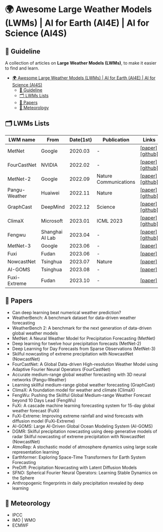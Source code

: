 # 🌍 Awesome Large Weather Models (LWMs) | AI for Earth (AI4E) | AI for Science (AI4S)
## 🧭 Guideline
A collection of articles on **Large Weather Models (LWMs)**, to make it easier to find and learn.
- [🌍 Awesome Large Weather Models (LWMs) | AI for Earth (AI4E) | AI for Science (AI4S)](#-awesome-large-weather-models-lwms--ai-for-earth-ai4e--ai-for-science-ai4s)
  - [🧭 Guideline](#-guideline)
  - [🗂️ LWMs Lists](#️-lwms-lists)
  - [📖 Papers](#-papers)
  - [🧊 Meteorology](#-meteorology)

## 🗂️ LWMs Lists
| LWM name     | From            | Date(1st) | Publication | Links                                     |
| ------------- | --------------- | ---------------- | -------------- | ------------------------------------------------------------ |
| MetNet   | Google        | 2020.03        | -              | [[paper]](https://arxiv.org/abs/2003.12140) [[github]](https://github.com/openclimatefix/metnet) |
| FourCastNet   | NVIDIA        | 2022.02          | -              | [[paper]](https://arxiv.org/abs/2202.11214) [[github]](https://github.com/NVlabs/FourCastNet) |
| MetNet-2   | Google        | 2022.09        | Nature Communications | [[paper]](https://www.nature.com/articles/s41467-022-32483-x) [[github]](https://github.com/openclimatefix/metnet)  |
| Pangu-Weather | Huaiwei         | 2022.11          | Nature         | [[paper]](https://www.nature.com/articles/s41586-023-06185-3) [[github]](https://github.com/198808xc/Pangu-Weather) |
| GraphCast     | DeepMind        | 2022.12          | Science        | [[paper]](https://www.science.org/doi/10.1126/science.adi2336) [[github]](https://github.com/google-deepmind/graphcast) |
| ClimaX        | Microsoft       | 2023.01          | ICML 2023      | [[paper]](https://www.science.org/doi/10.1126/science.adi2336) [[github]](https://github.com/microsoft/ClimaX) |
| Fengwu        | Shanghai AI Lab | 2023.04          | -              | [[paper]](https://arxiv.org/abs/2304.02948) [[github]](https://github.com/OpenEarthLab/FengWu) |
| MetNet-3  | Google        | 2023.06        | - | [[paper]](https://arxiv.org/abs/2306.06079)  |
| Fuxi          | Fudan           | 2023.06          | -              | [[paper]](https://arxiv.org/abs/2306.12873)  |
| NowcastNet   | Tsinghua        | 2023.07         | Nature      | [[paper]](https://www.nature.com/articles/s41586-023-06184-4) |
| AI-GOMS       | Tsinghua        | 2023.08          | -              | [[paper]](https://arxiv.org/abs/2308.03152)                  |
| Fuxi-Extreme    | Fudan           | 2023.10        | -              | [[paper]](https://arxiv.org/abs/2310.19822) |



## 📖 Papers

- Can deep learning beat numerical weather prediction?
- WeatherBench: A benchmark dataset for data-driven weather forecasting
- WeatherBench 2: A benchmark for the next generation of data-driven global weather models
- MetNet: A Neural Weather Model for Precipitation Forecasting (MetNet)
- Deep learning for twelve hour precipitation forecasts (MetNet-2)
- Deep Learning for Day Forecasts from Sparse Observations (MetNet-3)
- Skilful nowcasting of extreme precipitation with NowcastNet (NowcastNet)
- FourCastNet: A Global Data-driven High-resolution Weather Model using Adaptive Fourier Neural Operators (FourCastNet)
- Accurate medium-range global weather forecasting with 3D neural networks (Pangu-Weather)
- Learning skillful medium-range global weather forecasting (GraphCast)
- ClimaX: A foundation model for weather and climate (ClimaX)
- FengWu: Pushing the Skillful Global Medium-range Weather Forecast beyond 10 Days Lead (FengWu)
- FuXi: A cascade machine learning forecasting system for 15-day global weather forecast (FuXi)
- FuXi-Extreme: Improving extreme rainfall and wind forecasts with diffusion model (FuXi-Extreme)
- AI-GOMS: Large AI-Driven Global Ocean Modeling System (AI-GOMS)
- DGMR: Skilful precipitation nowcasting using deep generative models of radar
Skilful nowcasting of extreme precipitation with NowcastNet (NowcastNet)
- AtmoRep: A stochastic model of atmosphere dynamics using large scale representation learning
- Earthformer: Exploring Space-Time Transformers for Earth System Forecasting
- PreDiff: Precipitation Nowcasting with Latent Diffusion Models
- SFNO: Spherical Fourier Neural Operators: Learning Stable Dynamics on the Sphere
- Anthropogenic fingerprints in daily precipitation revealed by deep learning
  
## 🧊 Meteorology
- IPCC
- IMO | WMO
- ECMWF